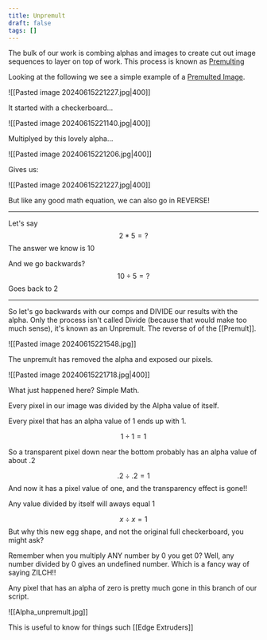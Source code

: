 ```yaml
---
title: Unpremult
draft: false
tags: []
---
```

The bulk of our work is combing alphas and images to create cut out image sequences to layer on top of work. This process is known as [Premulting](Premult)

Looking at the following we see a simple example of a [Premulted Image](Premult).

![[Pasted image 20240615221227.jpg|400]]

It started with a checkerboard...

![[Pasted image 20240615221140.jpg|400]]

Multiplyed by this lovely alpha...

![[Pasted image 20240615221206.jpg|400]]

Gives us:

![[Pasted image 20240615221227.jpg|400]]

But like any good math equation, we can also go in REVERSE!

---

Let's say $$ 2 *5 = ? $$
The answer we know is 10

And we go backwards?
$$ 10 ÷ 5 = ? $$
Goes back to 2

---

So let's go backwards with our comps and DIVIDE our results with the alpha. Only the process isn't called Divide (because that would make too much sense), it's known as an Unpremult. The reverse of of the [[Premult]].


![[Pasted image 20240615221548.jpg]]

The unpremult has removed the alpha and exposed our pixels. 

![[Pasted image 20240615221718.jpg|400]]

What just happened here? Simple Math.

Every pixel in our image was divided by the Alpha value of itself.

Every pixel that has an alpha value of 1 ends up with 1.

$$ 1 ÷ 1 = 1 $$ 

So a transparent pixel down near the bottom probably has an alpha value of about .2

$$ .2 ÷ .2 = 1 $$
And now it has a pixel value of one, and the transparency effect is gone!!


Any value divided by itself will aways equal 1

$$ x ÷ x = 1 $$
But why this new egg shape, and not the original full checkerboard, you might ask?

Remember when you multiply ANY number by 0 you get 0? Well, any number divided by 0 gives an undefined number. Which is a fancy way of saying ZILCH!!

Any pixel that has an alpha of zero is pretty much gone in this branch of our script.

![[Alpha_unpremult.jpg]]

This is useful to know for things such [[Edge Extruders]]